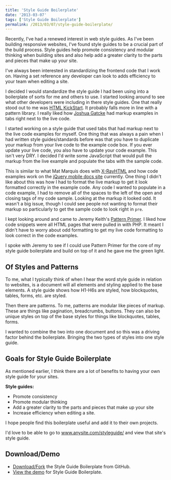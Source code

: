 ```yaml
---
title: 'Style Guide Boilerplate'
date: '2013-03-07'
tags: ['Style Guide Boilerplate']
permalink: /2013/03/07/style-guide-boilerplate/
---
```


Recently, I've had a renewed interest in web style guides. As I've been building responsive websites, I've found style guides to be a crucial part of the build process. Style guides help promote consistency and modular thinking when building sites and also help add a greater clarity to the parts and pieces that make up your site.

I've always been interested in standardizing the frontend code that I work on. Having a set reference any developer can look to adds efficiency to your team when editing a site.

I decided I would standardize the style guide I had been using into a boilerplate of sorts for me and others to use. I started looking around to see what other developers were including in there style guides. One that really stood out to me was [HTML KickStart][1]. It probably falls more in line with a pattern library. I really liked how [Joshua Gatcke][2] had markup examples in tabs right next to the live code.

I started working on a style guide that used tabs that had markup next to the live code examples for myself. One thing that was always a pain when I had written style guides/standards before was that you have to duplicate your markup from your live code to the example code box. If you ever update your live code, you also have to update your code example. This isn't very DRY. I decided I'd write some JavaScript that would pull the markup from the live example and populate the tabs with the sample code.

This is similar to what Mat Marquis does with [X-RayHTML][3] and how code examples work on the [jQuery mobile docs site][4] currently. One thing I didn't like about this was how I had to format the live markup to get it look formatted correctly in the example code. Any code I wanted to populate in a code example, I had to remove all of the spaces to the left of the open and closing tags of my code sample. Looking at the markup it looked odd. It wasn't a big issue, though I could see people not wanting to format their markup so particularly to get the sample code to look right in `pre`.

I kept looking around and came to Jeremy Keith's [Pattern Primer][5]. I liked how code snippets were all HTML pages that were pulled in with PHP. It meant I didn't have to worry about odd formatting to get my live code formatting to look correct in the code examples.

I spoke with Jeremy to see if I could use Pattern Primer for the core of my style guide boilerplate and build on top of it and he gave me the green light.

## Of Styles and Patterns

To me, what I typically think of when I hear the word style guide in relation to websites, is a document will all elements and styling applied to the base elements. A style guide shows how H1-H6s are styled, how blockquotes, tables, forms, etc. are styled.

Then there are patterns. To me, patterns are modular like pieces of markup. These are things like pagination, breadcrumbs, buttons. They can also be unique styles on top of the base styles for things like blockquotes, tables, forms.

I wanted to combine the two into one document and so this was a driving factor behind the boilerplate. Bringing the two types of styles into one style guide.

## Goals for Style Guide Boilerplate

As mentioned earlier, I think there are a lot of benefits to having your own style guide for your sites.

**Style guides:**

- Promote consistency
- Promote modular thinking
- Add a greater clarity to the parts and pieces that make up your site
- Increase efficiency when editing a site.

I hope people find this boilerplate useful and add it to their own projects.

I'd love to be able to go to www.anysite.com/styleguide/ and view that site's style guide.

## Download/Demo

- [Download/Fork][6] the Style Guide Boilerplate from GitHub.
- [View the demo][7] for Style Guide Boilerplate.

[1]: http://www.99lime.com/elements/
[2]: https://twitter.com/htmlkickstart
[3]: https://github.com/filamentgroup/X-rayHTML
[4]: http://view.jquerymobile.com/master/demos/
[5]: https://github.com/adactio/Pattern-Primer
[6]: https://github.com/bjankord/Style-Guide-Boilerplate
[7]: http://bjankord.github.io/Style-Guide-Boilerplate/demo.html
